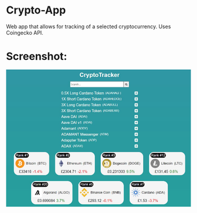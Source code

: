 # Crypto-App
Web app that allows for tracking of a selected cryptocurrency. Uses Coingecko API.  

# Screenshot:

<p align="center">
  <img src="Screenshot/Crypto-Tracker-Screenshot.JPG" />
</p>

#
